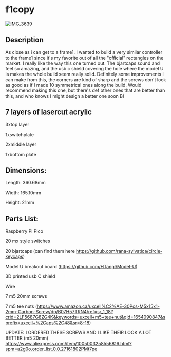# f1copy

![IMG_3639](https://user-images.githubusercontent.com/24196838/171417082-901128eb-8d1a-4980-aebf-e7eaf796b705.jpg)


## Description

As close as i can get to a frame1. I wanted to build a very similar controller to the frame1 since it's my favorite out of all the "official" rectangles on the market. I really like the way this one turned out. The bjartcaps sound and feel so amazing, and the usb c shield covering the hole where the model U is makes the whole build seem really solid. Definitely some improvements I can make from this, the corners are kind of sharp and the screws don't look as good as if I made 10 symmetrical ones along the build. Would recommend making this one, but there's def other ones that are better than this, and who knows I might design a better one soon B)

## 7 layers of lasercut acrylic

3xtop layer

1xswitchplate

2xmiddle layer

1xbottom plate

## Dimensions:

Length: 360.68mm

Width: 165.10mm

Height: 21mm

## Parts List:

Raspberry Pi Pico 

20 mx style switches

20 bjartcaps (can find them here https://github.com/rana-sylvatica/circle-keycaps)

Model U breakout board (https://github.com/HTangl/Model-U)

3D printed usb C shield

Wire

7 m5 20mm screws 

7 m5 tee nuts (https://www.amazon.ca/uxcell%C2%AE-30Pcs-M5x15x1-2mm-Carbon-Screw/dp/B07H57TRN4/ref=sr_1_18?crid=2LF5687G8ZG4K&keywords=uxcell+m5+tee+nut&qid=1654090847&sprefix=uxcell+%2Caps%2C48&sr=8-18)

UPDATE: I ORDERED THESE SCREWS AND I LIKE THEIR LOOK A LOT BETTER (m5 20mm)
https://www.aliexpress.com/item/1005003258556816.html?spm=a2g0o.order_list.0.0.27161802PMt7pe

